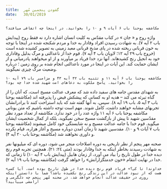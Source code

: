 ```yaml
---
title:  گشودن پنجمین مُهر
date:   30/01/2019
---
```


`مکاشفه یوحنا باب ۶ آیات ۹ و ۱۰ را بخوانید. در اینجا چه اتفاقی میافتد؟`

واژه روح و « جان » در کتاب مقدّس به کلیت انسان اشاره دارد نه فقط روح (پیدایش باب ۲ آیه ۷). به شهادت رسیدن افراد وفادار به خدا و مردم شکنجه شده در اینجا با توجه به خون قربانی ریخته شده در پای مذبح قربانی معبد زمینی به تصویر کشیده شده است (خروج باب ۲۹ آیه ۱۲؛ لاویان باب ۴ آیه ۷). قوم خدا از ناعدالتی و مرگ بدلیل وفاداری خود به انجیل رنج کشیدهاند. آنها نزد خدا فریاد بر میآورند و از او میخواهند پادرمیانی و از ایشان حمایت کند. این آیات در اینجا در مورد ناعدالتی انجام شده بر روی زمین ؛ درباره وضعیت مرگ چیزی نمیگویند.

`مکاشفه یوحنا باب ۶ آیه ۱۱ و تثنیه باب ۳۲ آیه ۴۳ و مزامیر باب ۷۹ آیه ۱۰ را بخوانید. پاسخ ملکوت به دعاهای امت شهید شده خدا چه بود؟`

به شهدای مقدس جامه های سفید داده شد که معرف عدالت مسیح است، که آنان را از گناه تبرئه می کند – هدیه او به کسانی که پیشکش فیض را پذیرفته اند  (مکاشفه یوحنا باب ۳ آیه ۵، باب ۱۹ آیه ۸). سپس، به آنها گفته شد که باید استراحت کنند تا برادرانشان تجربهای مشابه خواهند داشت، کامل شوند. مهم است توجه داشته باشیم که متن یونانی مکاشفه یوحنا باب ۶ آیه ۱۱ واژه عدد را در خود ندارد. مکاشفه از تعداد مورد نظر مقدّسین شهید تا پیش از بازگشت مسیح سخن نمیگوید، بلکه از کمال شخصیت ایشان میگوید. قوم خدا با جامه عدالت مسیح و نه شایستگی خود کامل میشوند (مکاشفه یوحنا باب ۷ آیات ۹ و ۱۰). مقدسین شهید تا زمان آمدن دوباره مسیح و آغاز هزاره، قیام نکرده و داوری نخواهند شد (مکاشفه یوحنا باب ۲۰ آیه ۴).

صحنه مهر پنجم از نظر تاریخی به دوره اصلاحات منجر می شود، دوره ای که میلیونها نفر به شهادت رسیدند بخاطر اینکه به خدا وفادار بودند (متی ۲٤: ۲١). همچنین تجربه قوم رنج دیده خدا در طول تاریخ را بیاد می آورد، از زمان هابیل (پیدایش باب ۴ آیه ۱۰) تا زمانی که خدا در نهایت انتقام «خون خدمتگزارانش» را خواهد گرفت (مکاشفه یوحنا باب ۱۹ آیه ۲). 

`«خداوندا تا کی؟» فریاد قوم رنج دیده خدا در طول تاریخ بوده است. آیا کسی هست که از نبود عدالت در این زندگی رنج نکشیده باشد؟ شما با دانستن اینکه روزی در حقیقت عدالت انجام خواهد شد، در صحنه مُهر پنجم چه دلگرمی و آرامشی مییابید؟`
